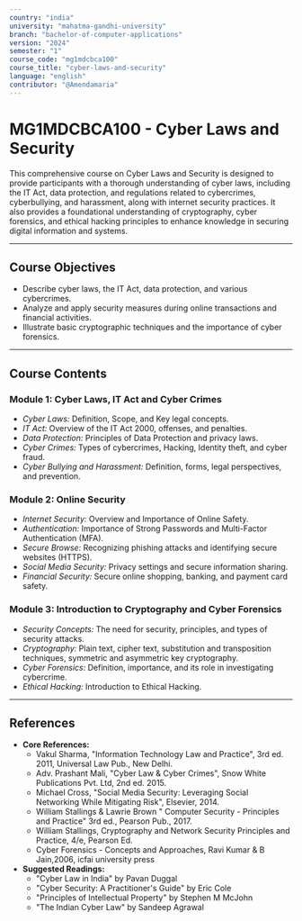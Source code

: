 ```yaml
---
country: "india"
university: "mahatma-gandhi-university"
branch: "bachelor-of-computer-applications"
version: "2024"
semester: "1"
course_code: "mg1mdcbca100"
course_title: "cyber-laws-and-security"
language: "english"
contributor: "@Amendamaria"
---
```

# MG1MDCBCA100 - Cyber Laws and Security

This comprehensive course on Cyber Laws and Security is designed to provide participants with a thorough understanding of cyber laws, including the IT Act, data protection, and regulations related to cybercrimes, cyberbullying, and harassment, along with internet security practices. It also provides a foundational understanding of cryptography, cyber forensics, and ethical hacking principles to enhance knowledge in securing digital information and systems.

---
## Course Objectives

* Describe cyber laws, the IT Act, data protection, and various cybercrimes.
* Analyze and apply security measures during online transactions and financial activities.
* Illustrate basic cryptographic techniques and the importance of cyber forensics.

---
## Course Contents

### Module 1: Cyber Laws, IT Act and Cyber Crimes
* *Cyber Laws:* Definition, Scope, and Key legal concepts.
* *IT Act:* Overview of the IT Act 2000, offenses, and penalties.
* *Data Protection:* Principles of Data Protection and privacy laws.
* *Cyber Crimes:* Types of cybercrimes, Hacking, Identity theft, and cyber fraud.
* *Cyber Bullying and Harassment:* Definition, forms, legal perspectives, and prevention.

### Module 2: Online Security
* *Internet Security:* Overview and Importance of Online Safety.
* *Authentication:* Importance of Strong Passwords and Multi-Factor Authentication (MFA).
* *Secure Browse:* Recognizing phishing attacks and identifying secure websites (HTTPS).
* *Social Media Security:* Privacy settings and secure information sharing.
* *Financial Security:* Secure online shopping, banking, and payment card safety.

### Module 3: Introduction to Cryptography and Cyber Forensics
* *Security Concepts:* The need for security, principles, and types of security attacks.
* *Cryptography:* Plain text, cipher text, substitution and transposition techniques, symmetric and asymmetric key cryptography.
* *Cyber Forensics:* Definition, importance, and its role in investigating cybercrime.
* *Ethical Hacking:* Introduction to Ethical Hacking.

---
## References
* **Core References:**
    * Vakul Sharma, "Information Technology Law and Practice", 3rd ed. 2011, Universal Law Pub., New Delhi.
    * Adv. Prashant Mali, "Cyber Law & Cyber Crimes", Snow White Publications Pvt. Ltd, 2nd ed. 2015.
    * Michael Cross, "Social Media Security: Leveraging Social Networking While Mitigating Risk", Elsevier, 2014.
    * William Stallings & Lawrie Brown " Computer Security - Principles and Practice" 3rd ed., Pearson Pub., 2017.
    * William Stallings, Cryptography and Network Security Principles and Practice, 4/e, Pearson Ed.
    * Cyber Forensics - Concepts and Approaches, Ravi Kumar & B Jain,2006, icfai university press
* **Suggested Readings:**
    * "Cyber Law in India" by Pavan Duggal
    * "Cyber Security: A Practitioner's Guide" by Eric Cole
    * "Principles of Intellectual Property" by Stephen M McJohn
    * "The Indian Cyber Law" by Sandeep Agrawal